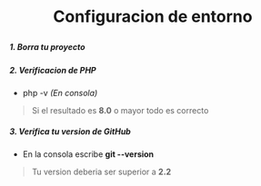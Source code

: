 # <p align="center" color> Configuracion de entorno</p>
##### 1. Borra tu proyecto
##### 2. Verificacion de PHP 
- php -v *(En consola)*
> Si el resultado es **8.0** o mayor todo es correcto
##### 3. Verifica tu version de GitHub
- En la consola escribe **git --version** 
> Tu version deberia ser superior a **2.2**